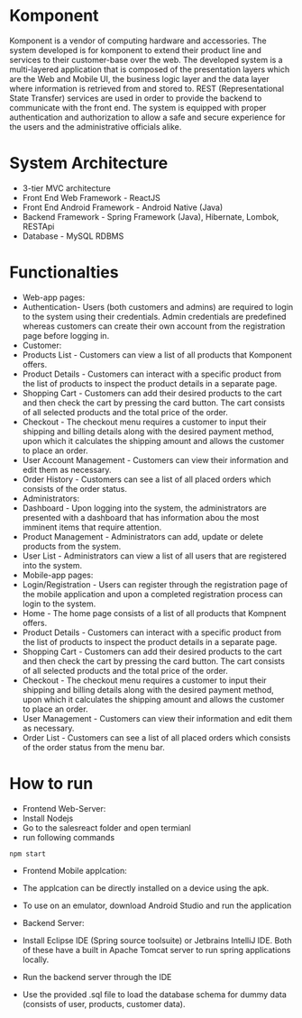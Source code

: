 # Komponent
 Komponent is a vendor of computing hardware and accessories. The system developed is for komponent to extend their product line and services to their customer-base over the web. The developed system is a multi-layered application that is composed of the presentation layers which are the Web and Mobile UI, the business logic layer and the data layer where information is retrieved from and stored to. REST (Representational State Transfer) services are used in order to provide the backend to communicate with the front end. The system is equipped with proper authentication and authorization to allow a safe and secure experience for the users and the administrative officials alike.

# System Architecture
- 3-tier MVC architecture
- Front End Web Framework - ReactJS
- Front End Android Framework - Android Native (Java)
- Backend Framework - Spring Framework (Java), Hibernate, Lombok, RESTApi
- Database - MySQL RDBMS

# Functionalties
- Web-app pages:
 - Authentication- Users (both customers and admins) are required to login to the system using their credentials. Admin credentials are predefined whereas customers can create their own account from the registration page before logging in.
 - Customer:
  - Products List - Customers can view a list of all products that Komponent offers.
  - Product Details - Customers can interact with a specific product from the list of products to inspect the product details in a separate page.
  - Shopping Cart - Customers can add their desired products to the cart and then check the cart by pressing the card button. The cart consists of all selected products and the total price of the order.
  - Checkout - The checkout menu requires a customer to input their shipping and billing details along with the desired payment method, upon which it calculates the shipping amount and allows the customer to place an order.
  - User Account Management - Customers can view their information and edit them as necessary. 
  - Order History - Customers can see a list of all placed orders which consists of the order status.
 - Administrators:
  - Dashboard - Upon logging into the system, the administrators are presented with a dashboard that has information abou the most imminent items that require attention.
  - Product Management - Administrators can add, update or delete products from the system.
  - User List - Administrators can view a list of all users that are registered into the system.
- Mobile-app pages:
 - Login/Registration - Users can register through the registration page of the mobile application and upon a completed registration process can login to the system.
 - Home - The home page consists of a list of all products that Kompnent offers. 
 - Product Details - Customers can interact with a specific product from the list of products to inspect the product details in a separate page.
 - Shopping Cart - Customers can add their desired products to the cart and then check the cart by pressing the card button. The cart consists of all selected products and the total price of the order.
 - Checkout - The checkout menu requires a customer to input their shipping and billing details along with the desired payment method, upon which it calculates the shipping amount and allows the customer to place an order.
 - User Management - Customers can view their information and edit them as necessary.
 - Order List - Customers can see a list of all placed orders which consists of the order status from the menu bar.


# How to run
- Frontend Web-Server:
 - Install Nodejs
 - Go to the salesreact folder and open termianl
 - run following commands
  ```
  npm start
  ```
- Frontend Mobile applcation:
 - The applcation can be directly installed on a device using the apk.
 - To use on an emulator, download Android Studio and run the application

- Backend Server:
 - Install Eclipse IDE (Spring source toolsuite) or Jetbrains IntelliJ IDE. Both of these have a built in Apache Tomcat server to run spring applications locally.
 - Run the backend server through the IDE
 - Use the provided .sql file to load the database schema for dummy data (consists of user, products, customer data).

